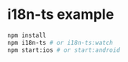 # i18n-ts example

```sh
npm install
npm i18n-ts # or i18n-ts:watch
npm start:ios # or start:android
```
